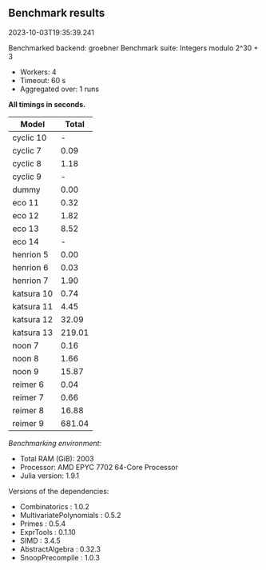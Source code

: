 ## Benchmark results

2023-10-03T19:35:39.241

Benchmarked backend: groebner
Benchmark suite: Integers modulo 2^30 + 3

- Workers: 4
- Timeout: 60 s
- Aggregated over: 1 runs

**All timings in seconds.**

|Model|Total|
|-----|---|
|cyclic 10| - |
|cyclic 7|0.09|
|cyclic 8|1.18|
|cyclic 9| - |
|dummy|0.00|
|eco 11|0.32|
|eco 12|1.82|
|eco 13|8.52|
|eco 14| - |
|henrion 5|0.00|
|henrion 6|0.03|
|henrion 7|1.90|
|katsura 10|0.74|
|katsura 11|4.45|
|katsura 12|32.09|
|katsura 13|219.01|
|noon 7|0.16|
|noon 8|1.66|
|noon 9|15.87|
|reimer 6|0.04|
|reimer 7|0.66|
|reimer 8|16.88|
|reimer 9|681.04|

*Benchmarking environment:*

* Total RAM (GiB): 2003
* Processor: AMD EPYC 7702 64-Core Processor                
* Julia version: 1.9.1

Versions of the dependencies:

* Combinatorics : 1.0.2
* MultivariatePolynomials : 0.5.2
* Primes : 0.5.4
* ExprTools : 0.1.10
* SIMD : 3.4.5
* AbstractAlgebra : 0.32.3
* SnoopPrecompile : 1.0.3
